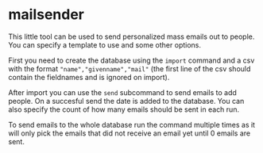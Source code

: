 # mailsender

This little tool can be used to send personalized mass emails out to people. You can specify a template to use and some other options.

First you need to create the database using the `import` command and a csv with the format `"name","givenname","mail"` (the first line of the csv should contain the fieldnames and is ignored on import).

After import you can use the `send` subcommand to send emails to add people. On a succesful send the date is added to the database. You can also specify the count of how many emails should be sent in each run.

To send emails to the whole database run the command multiple times as it will only pick the emails that did not receive an email yet until 0 emails are sent.

